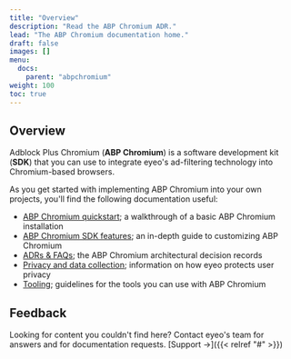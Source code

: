```yaml
---
title: "Overview"
description: "Read the ABP Chromium ADR."
lead: "The ABP Chromium documentation home."
draft: false
images: []
menu:
  docs:
    parent: "abpchromium"
weight: 100
toc: true
---
```


## Overview

Adblock Plus Chromium (**ABP Chromium**) is a software development kit (**SDK**) that you can use to integrate eyeo's ad-filtering technology into Chromium-based browsers.

As you get started with implementing ABP Chromium into your own projects, you'll find the following documentation useful:

- [ABP Chromium quickstart](/docs/abpchromium/quickstart); a walkthrough of a basic ABP Chromium installation
- [ABP Chromium SDK features](/docs/abpchromium/abpfeatures); an in-depth guide to customizing ABP Chromium
- [ADRs & FAQs](/docs/abpchromium/faq); the ABP Chromium architectural decision records
- [Privacy and data collection](/docs/abpchromium/privacy); information on how eyeo protects user privacy
- [Tooling](#); guidelines for the tools you can use with ABP Chromium



## Feedback

Looking for content you couldn't find here? Contact eyeo's team for answers and for documentation requests. [Support →]({{< relref "#" >}})
